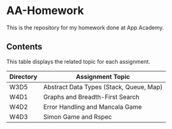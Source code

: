 # AA-Homework
This is the repository for my homework done at App Academy.

## Contents
This table displays the related topic for each assignment.

Directory | Assignment Topic
--- | ---
W3D5 | Abstract Data Types (Stack, Queue, Map)
W4D1 | Graphs and Breadth-First Search
W4D2 | Error Handling and Mancala Game
W4D3 | Simon Game and Rspec
